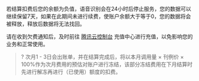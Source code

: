 若结算扣费后您的余额为负值，语音识别会在24小时后停止服务，您的数据可以继续保留7天，如果在此期间未进行续费，使账户余额大于等于0，您的数据将会被释放，释放后数据将无法找回。

请在收到欠费通知后，及时前往 [腾讯云控制台](https://cloud.tencent.com/login?s_url=https%3A%2F%2Fconsole.cloud.tencent.com%2F)  充值中心进行充值，以免影响您的业务和正常使用。

>? 次月1 - 3日会出账单，并在结算完成后，将以本月调用量 × 刊例价 × 100%作为次月费用的预估对账户进行冻结，该部分冻结费用在下月结算时先进行解冻再进行（已使用）额度的扣费。  
